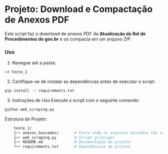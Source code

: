 # Projeto: Download e Compactação de Anexos PDF

Este script faz o download de anexos PDF da **Atualização do Rol de Procedimentos do gov.br** e os compacta em um arquivo ZIP.

### Uso

1. Navegue até a pasta:

```bash
cd teste_1
```

2. Certifique-se de instalar as dependências antes de executar o script:

```bash
pip install -r requirements.txt
```
3. Instruções de Uso
    Execute o script com o seguinte comando:

```bash
python web_scraping.py
```

Estrutura do Projeto :

```bash
    teste_1/
    ├── anexos_baixados/       # Pasta onde os arquivos baixados são salvos
    ├── web_scraping.py        # Script principal
    ├── README.md              # Documentação do projeto
    └── requirements.txt       # Dependências do projeto
```